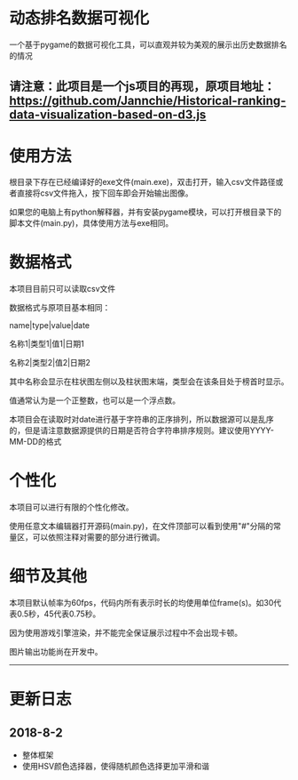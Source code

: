 # 动态排名数据可视化
一个基于pygame的数据可视化工具，可以直观并较为美观的展示出历史数据排名的情况

请注意：此项目是一个js项目的再现，原项目地址：https://github.com/Jannchie/Historical-ranking-data-visualization-based-on-d3.js
----
# 使用方法
根目录下存在已经编译好的exe文件(main.exe)，双击打开，输入csv文件路径或者直接将csv文件拖入，按下回车即会开始输出图像。

如果您的电脑上有python解释器，并有安装pygame模块，可以打开根目录下的脚本文件(main.py)，具体使用方法与exe相同。

# 数据格式
本项目目前只可以读取csv文件

数据格式与原项目基本相同：

name|type|value|date

名称1|类型1|值1|日期1

名称2|类型2|值2|日期2


其中名称会显示在柱状图左侧以及柱状图末端，类型会在该条目处于榜首时显示。

值通常认为是一个正整数，也可以是一个浮点数。

本项目会在读取时对date进行基于字符串的正序排列，所以数据源可以是乱序的，但是请注意数据源提供的日期是否符合字符串排序规则。建议使用YYYY-MM-DD的格式

# 个性化
本项目可以进行有限的个性化修改。

使用任意文本编辑器打开源码(main.py)，在文件顶部可以看到使用"#"分隔的常量区，可以依照注释对需要的部分进行微调。

# 细节及其他
本项目默认帧率为60fps，代码内所有表示时长的均使用单位frame(s)。如30代表0.5秒，45代表0.75秒。

因为使用游戏引擎渲染，并不能完全保证展示过程中不会出现卡顿。

图片输出功能尚在开发中。

----
# 更新日志
## 2018-8-2
- 整体框架
- 使用HSV颜色选择器，使得随机颜色选择更加平滑和谐
